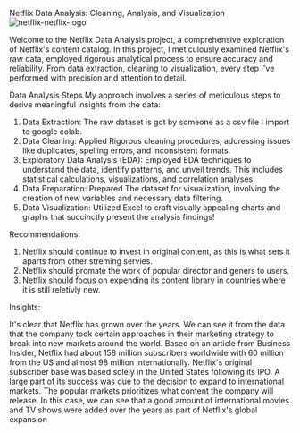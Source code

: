 Netflix Data Analysis: Cleaning, Analysis, and Visualization
![netflix-netflix-logo](https://github.com/rajoo1oo1/Netflix-Movies-and-TV-Shows/assets/127012787/c650e8d1-58b8-48a8-940a-d3078df69dd8)

Welcome to the Netflix Data Analysis project, a comprehensive exploration of Netflix's content catalog. In this project, I meticulously examined Netflix's raw data, employed rigorous analytical process to ensure accuracy and reliability. From data extraction, cleaning to visualization, every step I've performed with precision and attention to detail.

Data Analysis Steps
My approach involves a series of meticulous steps to derive meaningful insights from the data:
1.	Data Extraction: The raw dataset is got by someone as a csv file I import to google colab.
2.	Data Cleaning: Applied Rigorous cleaning procedures, addressing issues like duplicates, spelling errors, and inconsistent formats.
3.	Exploratory Data Analysis (EDA): Employed EDA techniques to understand the data, identify patterns, and unveil trends. This includes statistical calculations, visualizations, and correlation analyses.
4.	Data Preparation: Prepared The dataset for visualization, involving the creation of new variables and necessary data filtering.
5.	Data Visualization: Utilized Excel to craft visually appealing charts and graphs that succinctly present the analysis findings!


Recommendations:

1) Netflix should continue to invest in original content, as this is what sets it aparts from other streming servies.
2) Netflix should promate the work of popular director and geners to users.
3) Netflix should focus on expending its content library in countries where it is still reletivly new.

Insights:

It's clear that Netflix has grown over the years. We can see it from the data that the company took certain approaches in their marketing strategy to break into new markets around the world. Based on an article from Business Insider, Netflix had about 158 million subscribers worldwide with 60 million from the US and almost 98 million internationally. Netflix's original subscriber base was based solely in the United States following its IPO. A large part of its success was due to the decision to expand to international markets. The popular markets prioritizes what content the company will release. In this case, we can see that a good amount of international movies and TV shows were added over the years as part of Netflix's global expansion
